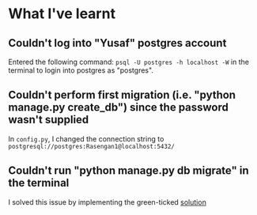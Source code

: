 # What I've learnt

## Couldn't log into "Yusaf" postgres account
Entered the following command: `psql -U postgres -h localhost -W` in the terminal to login into postgres as "postgres".

## Couldn't perform first migration (i.e. "python manage.py create_db") since the password wasn't supplied
In `config.py`, I changed the connection string to `postgresql://postgres:Rasengan1@localhost:5432/`

## Couldn't run "python manage.py db migrate" in the terminal 
I solved this issue by implementing the green-ticked [solution](https://stackoverflow.com/questions/58351958/psycopg2-programmingerror-column-cons-consrc-does-not-exist)